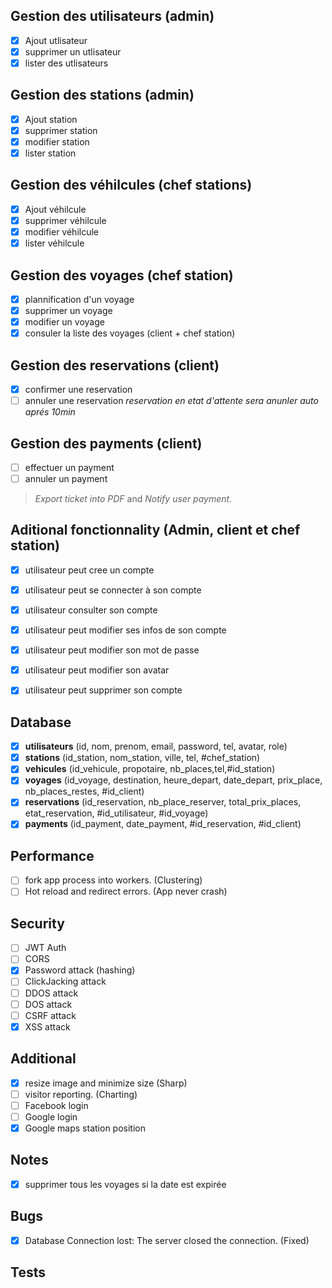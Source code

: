 ## Gestion des utilisateurs (admin)
- [x] Ajout utlisateur
- [x] supprimer un utlisateur
- [x] lister des utlisateurs

## Gestion des stations (admin)
- [x] Ajout station
- [x] supprimer station
- [x] modifier station
- [x] lister station

## Gestion des véhilcules (chef stations)
- [x] Ajout véhilcule
- [x] supprimer véhilcule
- [x] modifier véhilcule
- [x] lister véhilcule

## Gestion des voyages (chef station)
- [x] plannification d'un voyage
- [x] supprimer un voyage
- [x] modifier un voyage
- [x] consuler la liste des voyages (client + chef station)

## Gestion des reservations (client)
- [x] confirmer une reservation
- [ ] annuler une reservation
*reservation en etat d'attente sera anunler auto aprés 10min*

## Gestion des payments (client)
- [ ] effectuer un payment
- [ ] annuler un payment

> *Export ticket into PDF* and *Notify user payment*.

## Aditional fonctionnality (Admin, client et chef station)
- [x] utilisateur peut cree un compte
- [x] utilisateur peut se connecter à son compte
- [x] utilisateur consulter son compte

- [x] utilisateur peut modifier ses infos de son compte

- [x] utilisateur peut modifier son mot de passe
- [x] utilisateur peut modifier son avatar

- [x] utilisateur peut supprimer son compte

## Database
- [x] **utilisateurs** (id, nom, prenom, email, password, tel, avatar, role)
- [x] **stations** (id_station,	nom_station,	ville,	tel,	#chef_station)
- [x] **vehicules** (id_vehicule,	propotaire,	nb_places,tel,#id_station)
- [x] **voyages** (id_voyage, destination, heure_depart, date_depart, prix_place, nb_places_restes, #id_client)
- [x] **reservations** (id_reservation, nb_place_reserver, total_prix_places, etat_reservation,  #id_utilisateur, #id_voyage)
- [x] **payments** (id_payment, date_payment, #id_reservation,	#id_client)

## Performance
- [ ] fork app process into workers. (Clustering)
- [ ] Hot reload and redirect errors. (App never crash)

## Security
- [ ] JWT Auth
- [ ] CORS
- [x] Password attack (hashing)
- [ ] ClickJacking attack
- [ ] DDOS attack
- [ ] DOS attack
- [ ] CSRF attack
- [x] XSS attack

## Additional
- [x] resize image and minimize size (Sharp)
- [ ] visitor reporting. (Charting)
- [ ] Facebook login
- [ ] Google login
- [x] Google maps station position

## Notes
- [x] supprimer tous les voyages si la date est expirée

## Bugs
- [x] Database Connection lost: The server closed the connection. (Fixed)

## Tests
